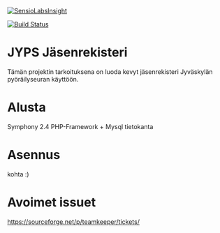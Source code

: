 [![SensioLabsInsight](https://insight.sensiolabs.com/projects/78123516-0154-47ee-bc46-6b6700e457ff/mini.png)](https://insight.sensiolabs.com/projects/78123516-0154-47ee-bc46-6b6700e457ff)

[![Build Status](https://travis-ci.org/kaipi/jyps_jasenrekisteri.svg?branch=master)](https://travis-ci.org/kaipi/jyps_jasenrekisteri)

JYPS Jäsenrekisteri
===================
Tämän projektin tarkoituksena on luoda kevyt jäsenrekisteri Jyväskylän pyöräilyseuran käyttöön.

Alusta
=======
Symphony 2.4 PHP-Framework + Mysql tietokanta

Asennus
=======
kohta :)

Avoimet issuet
===============
https://sourceforge.net/p/teamkeeper/tickets/
